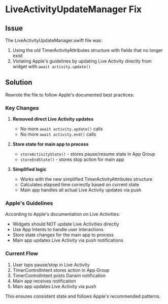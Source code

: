 # LiveActivityUpdateManager Fix

## Issue
The LiveActivityUpdateManager.swift file was:
1. Using the old TimerActivityAttributes structure with fields that no longer exist
2. Violating Apple's guidelines by updating Live Activity directly from widget with `await activity.update()`

## Solution
Rewrote the file to follow Apple's documented best practices:

### Key Changes
1. **Removed direct Live Activity updates**
   - No more `await activity.update()` calls
   - No more `await activity.end()` calls

2. **Store state for main app to process**
   - `storeActivityState()` - stores pause/resume state in App Group
   - `storeEndState()` - stores stop action for main app

3. **Simplified logic**
   - Works with the new simplified TimerActivityAttributes structure
   - Calculates elapsed time correctly based on current state
   - Main app handles all actual Live Activity updates via push

### Apple's Guidelines
According to Apple's documentation on Live Activities:
- Widgets should NOT update Live Activities directly
- Use App Intents to handle user interactions
- Store state changes for the main app to process
- Main app updates Live Activity via push notifications

### Current Flow
1. User taps pause/stop in Live Activity
2. TimerControlIntent stores action in App Group
3. TimerControlIntent posts Darwin notification
4. Main app receives notification
5. Main app updates Live Activity via push

This ensures consistent state and follows Apple's recommended patterns.